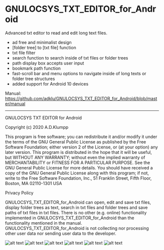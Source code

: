 # GNULOCSYS_TXT_EDITOR_for_Android
Advanced txt editor to read and edit long text files.

- ad free and minimalist design
- [folder tree] to [txt file] function
- txt file filter
- search function to search inside of txt files or folder trees
- path display box accepts user input
- bookmark path function
- fast-scroll bar and menu options to navigate inside of long texts or folder tree structures
- added support for Android 10 devices


Manual:
https://github.com/adklu/GNULOCSYS_TXT_EDITOR_for_Android/blob/master/manual


-----------------------------------------------------------------------------------------------



GNULOCSYS TXT EDITOR for Android

Copyright (c) 2020 A.D.Klumpp

This program is free software; you can redistribute it and/or modify
it under the terms of the GNU General Public License as published by
the Free Software Foundation; either version 2 of the License, or
(at your option) any later version.
This program is distributed in the hope that it will be useful,
but WITHOUT ANY WARRANTY; without even the implied warranty of
MERCHANTABILITY or FITNESS FOR A PARTICULAR PURPOSE. See the
GNU General Public License for more details.
You should have received a copy of the GNU General Public License
along with this program; if not, write to the Free Software
Foundation, Inc., 51 Franklin Street, Fifth Floor, Boston, MA 02110-1301 USA 


Privacy Policy

GNULOCSYS_TXT_EDITOR_for_Android can open, edit and save txt files, display folder trees as text, search in txt files and folder trees and save paths of txt files in txt files. 
There is no other (e.g. online) functionality implemented in GNULOCSYS_TXT_EDITOR_for_Android than the functionality mentioned in the manual.
GNULOCSYS_TXT_EDITOR_for_Android is not collecting nor processing other user data nor sending user data to the developer.



![alt text](https://github.com/adklu/GNULOCSYS_TXT_EDITOR_for_Android/blob/master/GUI_screenshot21.png)
![alt text](https://github.com/adklu/GNULOCSYS_TXT_EDITOR_for_Android/blob/master/GUI_screenshot22.png)
![alt text](https://github.com/adklu/GNULOCSYS_TXT_EDITOR_for_Android/blob/master/GUI_screenshot23.png)
![alt text](https://github.com/adklu/GNULOCSYS_TXT_EDITOR_for_Android/blob/master/GUI_screenshot24.png)
![alt text](https://github.com/adklu/GNULOCSYS_TXT_EDITOR_for_Android/blob/master/GUI_screenshot25.png)
![alt text](https://github.com/adklu/GNULOCSYS_TXT_EDITOR_for_Android/blob/master/GUI_screenshot26.png)

